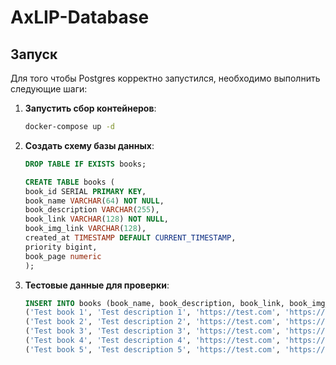 # AxLIP-Database

## Запуск

Для того чтобы Postgres корректно запустился, необходимо выполнить следующие шаги:

1. **Запустить сбор контейнеров**:

    ```bash
    docker-compose up -d
    ```

2. **Создать схему базы данных**:

   ```sql
   DROP TABLE IF EXISTS books;
   
   CREATE TABLE books (
   book_id SERIAL PRIMARY KEY,
   book_name VARCHAR(64) NOT NULL,
   book_description VARCHAR(255),
   book_link VARCHAR(128) NOT NULL,
   book_img_link VARCHAR(128),
   created_at TIMESTAMP DEFAULT CURRENT_TIMESTAMP,
   priority bigint,
   book_page numeric
   ); 
   ```
   
3. **Тестовые данные для проверки**:

   ```sql
   INSERT INTO books (book_name, book_description, book_link, book_img_link, priority, book_page) VALUES
   ('Test book 1', 'Test description 1', 'https://test.com', 'https://test.com/img', 1, 1),
   ('Test book 2', 'Test description 2', 'https://test.com', 'https://test.com/img', 2, 2),
   ('Test book 3', 'Test description 3', 'https://test.com', 'https://test.com/img', 3, 3),
   ('Test book 4', 'Test description 4', 'https://test.com', 'https://test.com/img', 4, 4),
   ('Test book 5', 'Test description 5', 'https://test.com', 'https://test.com/img', 5, 5);
   ```